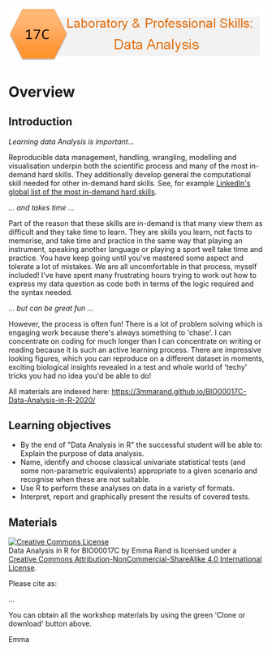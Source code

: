 ![](pics/17C.png)

# Overview

## Introduction

*Learning data Analysis is important...*

Reproducible data management, handling, wrangling, modelling and visualisation underpin both the scientific process and many of the most in-demand hard skills. They additionally develop general the computational skill needed for other in-demand hard skills. See, for example [LinkedIn's global list of the most in-demand hard skills](https://business.linkedin.com/talent-solutions/blog/trends-and-research/2020/most-in-demand-hard-and-soft-skills).

*... and takes time ...*

Part of the reason that these skills are in-demand is that many view them as difficult and they take time to learn. They are skills you learn, not facts to memorise, and take time and practice in the same way that playing an instrument, speaking another language or playing a sport well take time and practice. You have keep going until you've mastered some aspect and tolerate a lot of mistakes. We are all uncomfortable in that process, myself included! I've have spent many frustrating hours trying to work out how to express my data question as code both in terms of the logic required and the syntax needed.

*... but can be great fun ...*

However, the process is often fun! There is a lot of problem solving which is engaging work because there's always something to 'chase'. I can concentrate on coding for much longer than I can concentrate on writing or reading because it is such an active learning process. There are impressive looking figures, which you can reproduce on a different dataset in moments, exciting biological insights revealed in a test and whole world of 'techy' tricks you had no idea you'd be able to do!

All materials are indexed here: <https://3mmarand.github.io/BIO00017C-Data-Analysis-in-R-2020/>

## **Learning objectives**

-   By the end of "Data Analysis in R" the successful student will be able to:  
    Explain the purpose of data analysis.
-   Name, identify and choose classical univariate statistical tests (and some non-parametric equivalents) appropriate to a given scenario and recognise when these are not suitable.
-   Use R to perform these analyses on data in a variety of formats.
-   Interpret, report and graphically present the results of covered tests.

## Materials

<a rel="license" href="http://creativecommons.org/licenses/by-nc-sa/4.0/"><img src="https://i.creativecommons.org/l/by-nc-sa/4.0/88x31.png" alt="Creative Commons License" style="border-width:0"/></a><br /><span xmlns:dct="http://purl.org/dc/terms/" property="dct:title">Data Analysis in R for BIO00017C</span> by <span xmlns:cc="http://creativecommons.org/ns#" property="cc:attributionName">Emma Rand</span> is licensed under a <a rel="license" href="http://creativecommons.org/licenses/by-nc-sa/4.0/">Creative Commons Attribution-NonCommercial-ShareAlike 4.0 International License</a>.

Please cite as:

...

You can obtain all the workshop materials by using the green 'Clone or download' button above.

Emma
